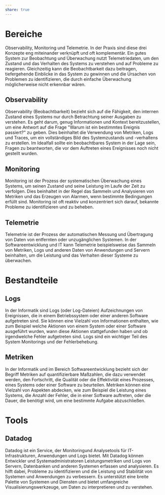 ```yaml
---
share: true
---
```


# Bereiche

Observability, Monitoring und Telemetrie.
In der Praxis sind diese drei Konzepte eng miteinander verknüpft und oft komplementär. Ein gutes System zur Beobachtung und Überwachung nutzt Telemetriedaten, um den Zustand und das Verhalten des Systems zu verstehen und auf Probleme zu reagieren. Gleichzeitig kann die Beobachtbarkeit dazu beitragen, tiefergehende Einblicke in das System zu gewinnen und die Ursachen von Problemen zu identifizieren, die durch einfache Überwachung möglicherweise nicht erkennbar wären.

## Observability

Observability (Beobachtbarkeit) bezieht sich auf die Fähigkeit, den internen Zustand eines Systems nur durch Betrachtung seiner Ausgaben zu verstehen. Es geht darum, genug Informationen und Kontext bereitzustellen, um eine Antwort auf die Frage "Warum ist ein bestimmtes Ereignis passiert?" zu geben. Dies beinhaltet die Verwendung von Metriken, Logs und Traces, um ein vollständiges Bild des Systemzustands und -verhaltens zu erstellen. Im Idealfall sollte ein beobachtbares System in der Lage sein, Fragen zu beantworten, die vor dem Auftreten eines Ereignisses noch nicht gestellt wurden.

## Monitoring

Monitoring ist der Prozess der systematischen Überwachung eines Systems, um seinen Zustand und seine Leistung im Laufe der Zeit zu verfolgen. Dies beinhaltet in der Regel das Sammeln und Analysieren von Metriken und das Erzeugen von Alarmen, wenn bestimmte Bedingungen erfüllt sind. Monitoring ist oft reaktiv und konzentriert sich darauf, bekannte Probleme zu identifizieren und zu beheben.

## Telemetrie

Telemetrie ist der Prozess der automatischen Messung und Übertragung von Daten von entfernten oder unzugänglichen Systemen. In der Softwareentwicklung und IT kann Telemetrie beispielsweise das Sammeln von Metriken, Logs und anderen Daten von Anwendungen und Servern beinhalten, um die Leistung und das Verhalten dieser Systeme zu überwachen.

# Bestandteile

## Logs

In der Informatik sind Logs (oder Log-Dateien) Aufzeichnungen von Ereignissen, die in einem Betriebssystem oder einer anderen Software aufgetreten sind. Sie können eine Vielzahl von Informationen enthalten, wie zum Beispiel welche Aktionen von einem System oder einer Software ausgeführt wurden, wann diese Aktionen stattgefunden haben und ob irgendwelche Fehler aufgetreten sind. Logs sind ein wichtiger Teil des System Monitorings und der Fehlerbehebung.

## Metriken

In der Informatik und im Bereich Softwareentwicklung bezieht sich der Begriff Metriken auf quantifizierbare Maßzahlen, die dazu verwendet werden, den Fortschritt, die Qualität oder die Effektivität eines Prozesses, eines Systems oder einer Software zu beurteilen. Metriken können eine Vielzahl von Aspekten abdecken, wie zum Beispiel die Leistung eines Systems, die Anzahl der Fehler, die in einer Software auftreten, oder die Dauer, die benötigt wird, um eine bestimmte Aufgabe abzuschließen.

# Tools

## Datadog

Datadog ist ein Service, der Monitoringund Analysetools für IT-Infrastrukturen, Anwendungen und Logs bietet. Mit Datadog können Entwickler und Systemadministratoren Leistungsmetriken und Logs von Servern, Datenbanken und anderen Systemen erfassen und analysieren. Es hilft dabei, Probleme zu identifizieren und die Leistung und Stabilität von Systemen und Anwendungen zu verbessern. Es unterstützt eine breite Palette von Systemen und Diensten und bietet umfangreiche Visualisierungswerkzeuge, um Daten zu interpretieren und zu verstehen.